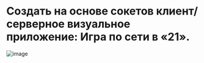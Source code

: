 # Создать на основе сокетов клиент/серверное визуальное приложение: Игра по сети в «21».
![image](https://github.com/DubitskiyKirill/Object-oriental-programming.-Laboratory-work-5/assets/125906191/39897353-531a-43b9-8483-16a45430e593)
